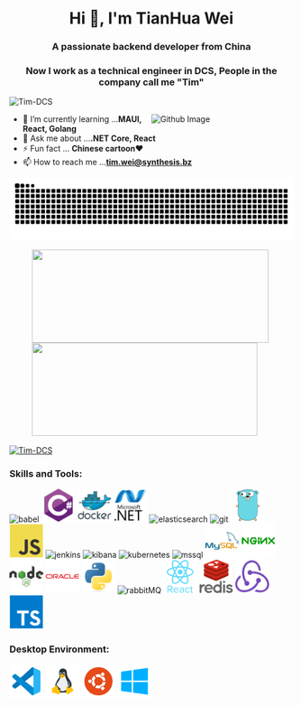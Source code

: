 <h1 align="center">Hi 👋, I'm TianHua Wei</h1>
<h3 align="center">A passionate backend developer from China</h3>
<h3 align="center">Now I work as a technical engineer in DCS, People in the company call me "Tim"</h3>
<p align="left"> <img src="https://komarev.com/ghpvc/?username=Tim-DCS&label=Profile%20views&color=0e75b6&style=flat" alt="Tim-DCS" /> </p>
<img width="50%" align="right" alt="Github Image" src="https://raw.githubusercontent.com/onimur/.github/master/.resources/git-header.svg" />

- 🌱 I’m currently learning ...**MAUI, React, Golang**
- 💬 Ask me about ...**.NET Core, React**
- ⚡ Fun fact ... **Chinese cartoon**❤
- 📫 How to reach me ...**tim.wei@synthesis.bz**

![](https://raw.githubusercontent.com/Tim-DCS/Tim-DCS/output/github-contribution-grid-snake.svg)

<figure class="half">
   <img align="left" width="420" height="165" src="https://github-readme-streak-stats.herokuapp.com?user=Tim-DCS&theme=merko&date_format=M%20j%5B%2C%20Y%5D" />
   <img width="400" height="165" src="https://github-readme-stats.vercel.app/api?username=Tim-DCS&show_icons=true&theme=merko" />
</figure>

<p align="left"> <a href="https://github.com/ryo-ma/github-profile-trophy"><img src="https://github-profile-trophy.vercel.app/?username=Tim-DCS" alt="Tim-DCS" /></a> </p>

<h3 align="left">Skills and Tools:</h3>
<p align="left"> 
   <img style="margin: auto;" src="https://www.vectorlogo.zone/logos/babeljs/babeljs-icon.svg" alt="babel" width="60" height="60"/> 
   <img style="margin: auto;" src="https://raw.githubusercontent.com/devicons/devicon/master/icons/csharp/csharp-original.svg" alt="csharp" width="60" height="60"/>
   <img style="margin: auto;" src="https://raw.githubusercontent.com/devicons/devicon/master/icons/docker/docker-original-wordmark.svg" alt="docker" width="60" height="60"/>
   <img style="margin: auto;" src="https://raw.githubusercontent.com/devicons/devicon/master/icons/dot-net/dot-net-original-wordmark.svg" alt="dotnet" width="60" height="60"/> 
   <img style="margin: auto;" src="https://www.vectorlogo.zone/logos/elastic/elastic-icon.svg" alt="elasticsearch" width="60" height="60"/> 
   <img style="margin: auto;" src="https://www.vectorlogo.zone/logos/git-scm/git-scm-icon.svg" alt="git" width="60" height="60"/> 
   <img style="margin: auto;" src="https://raw.githubusercontent.com/devicons/devicon/master/icons/go/go-original.svg" alt="go" width="60" height="60"/> 
   <img style="margin: auto;" src="https://raw.githubusercontent.com/devicons/devicon/master/icons/javascript/javascript-original.svg" alt="javascript" width="60" height="60"/> 
   <img style="margin: auto;" src="https://www.vectorlogo.zone/logos/jenkins/jenkins-icon.svg" alt="jenkins" width="60" height="60"/> 
   <img style="margin: auto;" src="https://www.vectorlogo.zone/logos/elasticco_kibana/elasticco_kibana-icon.svg" alt="kibana" width="60" height="60"/> 
   <img style="margin: auto;" src="https://www.vectorlogo.zone/logos/kubernetes/kubernetes-icon.svg" alt="kubernetes" width="60" height="60"/> 
   <img style="margin: auto;" src="https://www.svgrepo.com/show/303229/microsoft-sql-server-logo.svg" alt="mssql" width="60" height="60"/> 
   <img style="margin: auto;" src="https://raw.githubusercontent.com/devicons/devicon/master/icons/mysql/mysql-original-wordmark.svg" alt="mysql" width="60" height="60"/> 
   <img style="margin: auto;" src="https://raw.githubusercontent.com/devicons/devicon/master/icons/nginx/nginx-original.svg" alt="nginx" width="60" height="60"/> 
   <img style="margin: auto;" src="https://raw.githubusercontent.com/devicons/devicon/master/icons/nodejs/nodejs-original-wordmark.svg" alt="nodejs" width="60" height="60"/> 
   <img style="margin: auto;" src="https://raw.githubusercontent.com/devicons/devicon/master/icons/oracle/oracle-original.svg" alt="oracle" width="60" height="60"/>
   <img style="margin: auto;" src="https://raw.githubusercontent.com/devicons/devicon/master/icons/python/python-original.svg" alt="python" width="60" height="60"/> 
   <img style="margin: auto;" src="https://www.vectorlogo.zone/logos/rabbitmq/rabbitmq-icon.svg" alt="rabbitMQ" width="60" height="60"/> 
   <img style="margin: auto;" src="https://raw.githubusercontent.com/devicons/devicon/master/icons/react/react-original-wordmark.svg" alt="react" width="60" height="60"/> 
   <img style="margin: auto;" src="https://raw.githubusercontent.com/devicons/devicon/master/icons/redis/redis-original-wordmark.svg" alt="redis" width="60" height="60"/> 
   <img style="margin: auto;" src="https://raw.githubusercontent.com/devicons/devicon/master/icons/redux/redux-original.svg" alt="redux" width="60" height="60"/> 
   <img style="margin: auto;" src="https://raw.githubusercontent.com/devicons/devicon/master/icons/typescript/typescript-original.svg" alt="typescript" width="60" height="60"/>
</p>
<p></p>
<h3>Desktop Environment: </h3>
<p align="left">
  <img style="margin: auto;" src="https://raw.githubusercontent.com/sachinverma53121/sachinverma53121/master/icons/vsc.png" alt=vs width="60" height="60"/>
  <img style="margin: auto;" src="https://raw.githubusercontent.com/sachinverma53121/sachinverma53121/master/icons/linux.png" alt=linux width="60" height="60"/>
  <img style="margin: auto;" src="https://raw.githubusercontent.com/sachinverma53121/sachinverma53121/master/icons/ubuntu.png" alt=ubuntu width="60" height="60"/>
  <img style="margin: auto;" src="https://raw.githubusercontent.com/sachinverma53121/sachinverma53121/master/icons/win10.png" alt=windows10 width="60" height="60"/>
</p>
